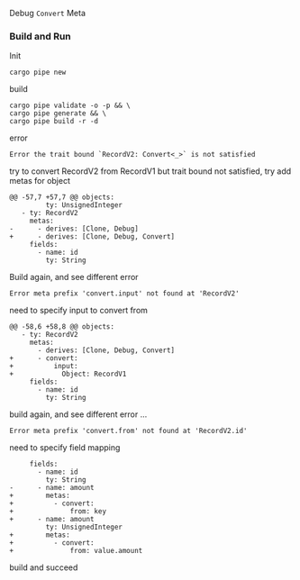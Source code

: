 Debug `Convert` Meta
### Build and Run
Init
```
cargo pipe new
```
build
```
cargo pipe validate -o -p && \
cargo pipe generate && \
cargo pipe build -r -d
```
error
```
Error the trait bound `RecordV2: Convert<_>` is not satisfied
```
try to convert RecordV2 from RecordV1 but trait bound not satisfied, try add metas for object

```
@@ -57,7 +57,7 @@ objects:
         ty: UnsignedInteger
   - ty: RecordV2
     metas:
-      - derives: [Clone, Debug]
+      - derives: [Clone, Debug, Convert]
     fields:
       - name: id
         ty: String
``` 
Build again, and see different error
```
Error meta prefix 'convert.input' not found at 'RecordV2'
```
need to specify input to convert from
```
@@ -58,6 +58,8 @@ objects:
   - ty: RecordV2
     metas:
       - derives: [Clone, Debug, Convert]
+      - convert:
+          input: 
+            Object: RecordV1
     fields:
       - name: id
         ty: String
```
build again, and see different error ...
```
Error meta prefix 'convert.from' not found at 'RecordV2.id'
```
need to specify field mapping
```
     fields:
       - name: id
         ty: String
-      - name: amount
+        metas:
+          - convert:
+              from: key
+      - name: amount
         ty: UnsignedInteger
+        metas:
+          - convert:
+              from: value.amount
```  
build and succeed